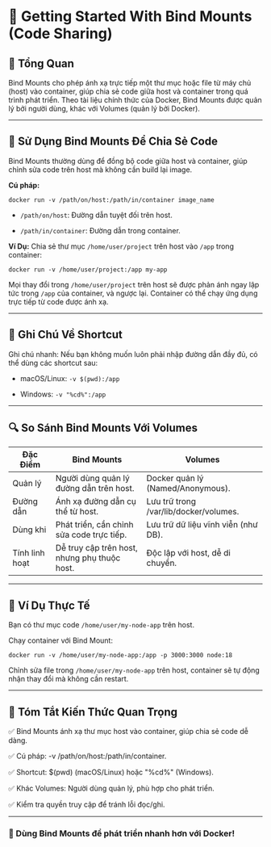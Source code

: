 # 📝 Getting Started With Bind Mounts (Code Sharing)

## 📌 Tổng Quan

Bind Mounts cho phép ánh xạ trực tiếp một thư mục hoặc file từ máy chủ (host) vào container, giúp chia sẻ code giữa host và container trong quá trình phát triển. Theo tài liệu chính thức của Docker, Bind Mounts được quản lý bởi người dùng, khác với Volumes (quản lý bởi Docker).

---

## 🚀 Sử Dụng Bind Mounts Để Chia Sẻ Code

Bind Mounts thường dùng để đồng bộ code giữa host và container, giúp chỉnh sửa code trên host mà không cần build lại image.

**Cú pháp:**

```
docker run -v /path/on/host:/path/in/container image_name
```

- `/path/on/host`: Đường dẫn tuyệt đối trên host.

- `/path/in/container`: Đường dẫn trong container.

**Ví Dụ:** Chia sẻ thư mục `/home/user/project` trên host vào `/app` trong container:

```
docker run -v /home/user/project:/app my-app
```

Mọi thay đổi trong `/home/user/project` trên host sẽ được phản ánh ngay lập tức trong `/app` của container, và ngược lại. Container có thể chạy ứng dụng trực tiếp từ code được ánh xạ.

---

## 📝 Ghi Chú Về Shortcut

Ghi chú nhanh: Nếu bạn không muốn luôn phải nhập đường dẫn đầy đủ, có thể dùng các shortcut sau:  

- macOS/Linux: `-v $(pwd):/app`  

- Windows: `-v "%cd%":/app`

---

## 🔍 So Sánh Bind Mounts Với Volumes

| Đặc Điểm      | Bind Mounts                              | Volumes                                 |
|---------------|------------------------------------------|-----------------------------------------|
| Quản lý       | Người dùng quản lý đường dẫn trên host.   | Docker quản lý (Named/Anonymous).       |
| Đường dẫn     | Ánh xạ đường dẫn cụ thể từ host.         | Lưu trữ trong /var/lib/docker/volumes.  |
| Dùng khi      | Phát triển, cần chỉnh sửa code trực tiếp. | Lưu trữ dữ liệu vĩnh viễn (như DB).     |
| Tính linh hoạt| Dễ truy cập trên host, nhưng phụ thuộc host. | Độc lập với host, dễ di chuyển.      |

---

## 🎯 Ví Dụ Thực Tế

Bạn có thư mục code `/home/user/my-node-app` trên host.

Chạy container với Bind Mount:

```
docker run -v /home/user/my-node-app:/app -p 3000:3000 node:18
```

Chỉnh sửa file trong `/home/user/my-node-app` trên host, container sẽ tự động nhận thay đổi mà không cần restart.

---

## 📌 Tóm Tắt Kiến Thức Quan Trọng

✅ Bind Mounts ánh xạ thư mục host vào container, giúp chia sẻ code dễ dàng.

✅ Cú pháp: -v /path/on/host:/path/in/container.

✅ Shortcut: $(pwd) (macOS/Linux) hoặc "%cd%" (Windows).

✅ Khác Volumes: Người dùng quản lý, phù hợp cho phát triển.

✅ Kiểm tra quyền truy cập để tránh lỗi đọc/ghi.

---

### 🚀 Dùng Bind Mounts để phát triển nhanh hơn với Docker!